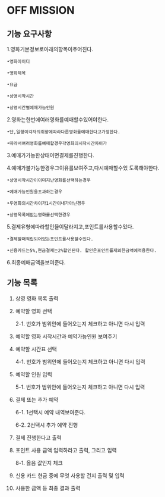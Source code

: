 # OFF MISSION

## 기능 요구사항
1.영화기본정보로아래의항목이주어진다.

    •영화아이디

    •영화제목

    •요금

    •상영시작시간

    •상영시간별예매가능인원

2.영화는한번에여러영화를예매할수있어야한다.

    •단,일행이각자의취향에따라다른영화를예매한다고가정한다.

    •따라서여러영화를예매할경우각영화의시작시간차이가

3.예매가가능한상태이면결제를진행한다.

4.예매가불가능한경우그이유를보여주고,다시예매할수있
도록해야한다.

    •상영시작시간이이미지난영화를선택하는경우

    •예매가능인원을초과하는경우

    •두영화의시간차이가1시간이내가아닌경우

    •상영목록에없는영화를선택한경우

5.결제유형에따라할인율이달라지고,포인트를사용할수있다.

    •결제할때적립되어있는포인트를사용할수있다.

    •신용카드는5%,현금결제는2%할인된다. 할인은포인트를제외한금액에적용한다.

6.최종예매금액을보여준다.

## 기능 목록
1. 상영 영화 목록 출력

2. 예약할 영화 선택

    2-1. 번호가 범위안에 들어오는지 체크하고 아니면 다시 입력

3. 예약할 영화 시작시간과 예약가능인원 보여주기

4. 예약할 시간표 선택

    4-1. 번호가 범위안에 들어오는지 체크하고 아니면 다시 입력
    
5. 예약할 인원 입력
    
    5-1. 번호가 범위안에 들어오는지 체크하고 아니면 다시 입력
    
6. 결제 또는 추가 예약
    
    6-1. 1선택시 예약 내역보여준다.
    
    6-2. 2선택시 추가 예약 진행

7. 결제 진행한다고 출력

8. 포인트 사용 금액 입력하라고 출력, 그리고 입력
    
    8-1. 옳음 값인지 체크

9. 신용 카드 현금 중에 무엇 사용할 건지 출력 및 입력

10. 사용한 금액 등 최종 결과 출력
